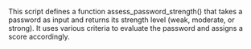 This script defines a function assess_password_strength() that takes a password as input and returns its strength level (weak, moderate, or strong). It uses various criteria to evaluate the password and assigns a score accordingly.
